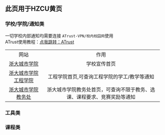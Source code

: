 ## 此页用于HZCU黄页
### 学校/学院/通知类
一切学校内部通知均需要连接 `ATrust-VPN/校内校园网`使用 <br>
ATrust使用教程：[点我跳转：ATrust](./atrust.md)
<table>
    <tbody>
        <tr>
            <td align="center">网站</td>
            <td align="center">作用</td>
        </tr>
        <tr>
            <td align="center">
                <a href="http://www.hzcu.edu.cn/" target="_blank">浙大城市学院</a>
            </td>
            <td align="center">学校宣传首页</td>
        </tr>
        <tr>
            <td align="center">
                <a href="http://gc.zucc.edu.cn/" target="_blank">浙大城市学院工程学院</a>
            </td>
            <td align="center">工程学院首页,可查询工程学院的学工/教学等通知</td>
        </tr>
        <tr>
            <td align="center">
                <a href="http://zuccjwb.zucc.edu.cn/index.php?c=main&a=index" target="_blank">浙大城市学院教务处</a>
            </td>
            <td align="center">浙大城市学院教务处首页，可查询不限于教务、选课、课程要求、竞赛奖励等通知</td>
        </tr>
    </tbody>
</table>

### 工具类

### 课程类